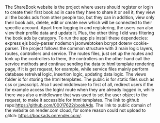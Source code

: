 The ShareBook website is the project where users should register or login to create their first book ad in case they have to share it or sell it, they view all the books ads from other people too, but they can in addition, view only their book ads, delete, edit or create new which will be connected to their specific account. Apart from logging in and registering, the users can also view their profile data and update it. Plus, the other thing I did was filtering the book ads by category. To run the app pls install these dependecies: express ejs body-parser nodemon jsonwebtoken bcrypt dotenv cookie-parser. The project follows the common structure with 3 main logic layers, routes, controllers and service. The routes files, just set up the routes and lonk up the controllers to them, the controllers on the other hand call the service methods and continue sending the data to html template rendering page, if it is get request, for example, while service files mainly perform database retreival logic, insertion logic, updating data logic. The views folder is for storing the html templates. The public is for static files such as css or javascript. Also I used middleware to first of all, redirect users if the for example access the login/ route when they are already logged in, while there was also a middleware that was used to set the user object to the request, to make it accessible for html templates. The link to github repo:https://github.com/00017622/bookAds. The link to public domain of the website on render.com cloud, for some reason could not upload to glitch: https://bookads.onrender.com/. 

